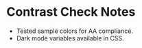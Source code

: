 # Contrast Check Notes
- Tested sample colors for AA compliance.
- Dark mode variables available in CSS.
